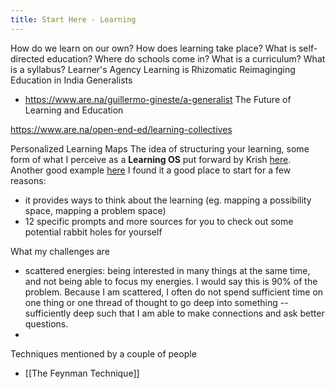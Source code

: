 ```yaml
---
title: Start Here - Learning
---
```


How do we learn on our own? 
How does learning take place?
What is self-directed education? 
Where do schools come in?
What is a curriculum? What is a syllabus?
Learner's Agency 
Learning is Rhizomatic 
Reimaginging Education in India 
Generalists 
- https://www.are.na/guillermo-gineste/a-generalist 
The Future of Learning and Education 

https://www.are.na/open-end-ed/learning-collectives

Personalized Learning Maps 
The idea of structuring your learning, some form of what I perceive as a **Learning OS** put forward by Krish [here](https://www.notion.so/Requests-for-Rabbitholes-e79e696f223f4eee8e3481dc19e2a005 ). 
Another good example [here](https://robust-emoji-35a.notion.site/Start-here-0e4dc999215748cc920762e67701e9eb) 
I found it a good place to start for a few reasons: 
- it provides ways to think about the learning (eg. mapping a possibility space, mapping a problem space)
- 12 specific prompts and more sources for you to check out some potential rabbit holes for yourself 

What my challenges are 
- scattered energies: being interested in many things at the same time, and not being able to focus my energies. I would say this is 90% of the problem. Because I am scattered, I often do not spend sufficient time on one thing or one thread of thought to go deep into something -- sufficiently deep such that I am able to make connections and ask better questions. 
-

Techniques mentioned by a couple of people 
- [[The Feynman Technique]] 